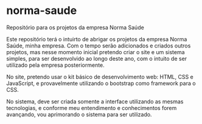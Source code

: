 # norma-saude
Repositório para os projetos da empresa Norma Saúde

Este repositório terá o intuirto de abrigar os projetos da empresa Norma Saúde, minha empresa. Com o tempo serão adicionados e criados outros projetos, mas nesse momento inicial pretendo criar o site e um sistema simples, para ser desenvolvido ao longo deste ano, com o intuito de ser utilizado pela empresa posteriormente.

No site, pretendo usar o kit básico de desenvolvimento web: HTML, CSS e JavaScript, e provavelmente utilizando o bootstrap como framework para o CSS.

No sistema, deve ser criada somente a interface utilizando as mesmas tecnologias, e conforme meu entendimento e conhecimentos forem avançando, vou aprimorando o sistema para ser utilizado.



